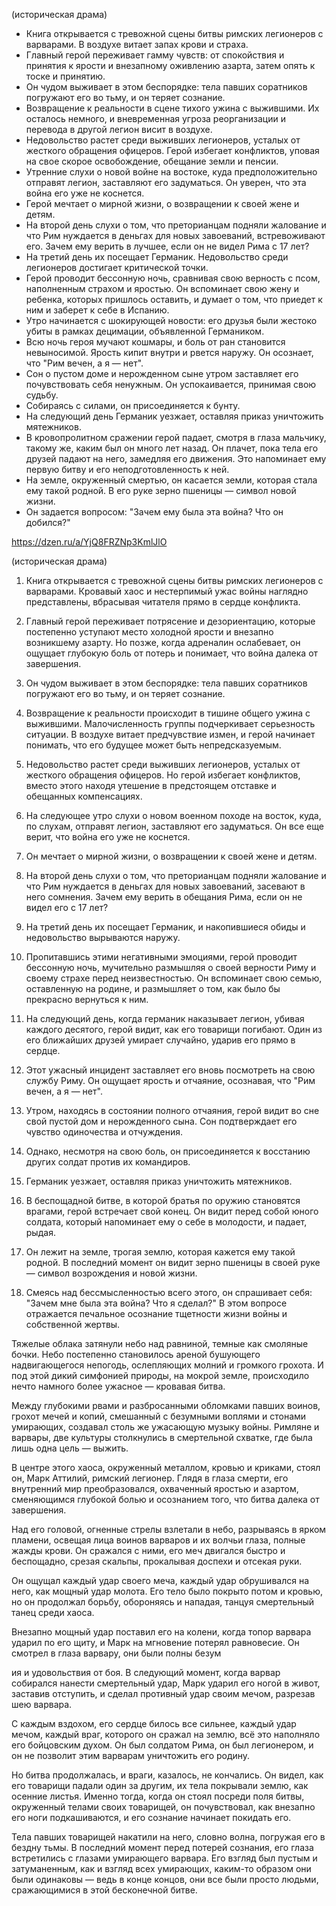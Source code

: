 (историческая драма)

- Книга открывается с тревожной сцены битвы римских легионеров с варварами. В воздухе витает запах крови и страха.
- Главный герой переживает гамму чувств: от спокойствия и принятия к ярости и внезапному оживлению азарта, затем опять к тоске и принятию.
- Он чудом выживает в этом беспорядке: тела павших соратников погружают его во тьму, и он теряет сознание.
- Возвращение к реальности в сцене тихого ужина с выжившими. Их осталось немного, и вневременная угроза реорганизации и перевода в другой легион висит в воздухе.
- Недовольство растет среди выживших легионеров, усталых от жесткого обращения офицеров. Герой избегает конфликтов, уповая на свое скорое освобождение, обещание земли и пенсии.
- Утренние слухи о новой войне на востоке, куда предположительно отправят легион, заставляют его задуматься. Он уверен, что эта война его уже не коснется.
- Герой мечтает о мирной жизни, о возвращении к своей жене и детям.
- На второй день слухи о том, что преторианцам подняли жалование и что Рим нуждается в деньгах для новых завоеваний, встревоживают его. Зачем ему верить в лучшее, если он не видел Рима с 17 лет?
- На третий день их посещает Германик. Недовольство среди легионеров достигает критической точки.
- Герой проводит бессонную ночь, сравнивая свою верность с псом, наполненным страхом и яростью. Он вспоминает свою жену и ребенка, которых пришлось оставить, и думает о том, что приедет к ним и заберет к себе в Испанию.
- Утро начинается с шокирующей новости: его друзья были жестоко убиты в рамках децимации, объявленной Германиком. 
- Всю ночь героя мучают кошмары, и боль от ран становится невыносимой. Ярость кипит внутри и рвется наружу. Он осознает, что "Рим вечен, а я — нет".
- Сон о пустом доме и нерожденном сыне утром заставляет его почувствовать себя ненужным. Он успокаивается, принимая свою судьбу.
- Собираясь с силами, он присоединяется к бунту.
- На следующий день Германик уезжает, оставляя приказ уничтожить мятежников.
- В кровопролитном сражении герой падает, смотря в глаза мальчику, такому же, каким был он много лет назад. Он плачет, пока тела его друзей падают на него, замедляя его движения. Это напоминает ему первую битву и его неподготовленность к ней.
- На земле, окруженный смертью, он касается земли, которая стала ему такой родной. В его руке зерно пшеницы — символ новой жизни.
- Он задается вопросом: "Зачем ему была эта война? Что он добился?"

https://dzen.ru/a/YjQ8FRZNp3KmlJlO

(историческая драма)

1. Книга открывается с тревожной сцены битвы римских легионеров с варварами. Кровавый хаос и нестерпимый ужас войны наглядно представлены, вбрасывая читателя прямо в сердце конфликта.

2. Главный герой переживает потрясение и дезориентацию, которые постепенно уступают место холодной ярости и внезапно возникшему азарту. Но позже, когда адреналин ослабевает, он ощущает глубокую боль от потерь и понимает, что война далека от завершения.

3. Он чудом выживает в этом беспорядке: тела павших соратников погружают его во тьму, и он теряет сознание.

4. Возвращение к реальности происходит в тишине общего ужина с выжившими. Малочисленность группы подчеркивает серьезность ситуации. В воздухе витает предчувствие измен, и герой начинает понимать, что его будущее может быть непредсказуемым.

5. Недовольство растет среди выживших легионеров, усталых от жесткого обращения офицеров. Но герой избегает конфликтов, вместо этого находя утешение в предстоящем отставке и обещанных компенсациях.

6. На следующее утро слухи о новом военном походе на восток, куда, по слухам, отправят легион, заставляют его задуматься. Он все еще верит, что война его уже не коснется.

7. Он мечтает о мирной жизни, о возвращении к своей жене и детям.

8. На второй день слухи о том, что преторианцам подняли жалование и что Рим нуждается в деньгах для новых завоеваний, засевают в него сомнения. Зачем ему верить в обещания Рима, если он не видел его с 17 лет?

9. На третий день их посещает Германик, и накопившиеся обиды и недовольство вырываются наружу.

10. Пропитавшись этими негативными эмоциями, герой проводит бессонную ночь, мучительно размышляя о своей верности Риму и своему страхе перед неизвестностью. Он вспоминает свою семью, оставленную на родине, и размышляет о том, как было бы прекрасно вернуться к ним.

11. На следующий день, когда германик наказывает легион, убивая каждого десятого, герой видит, как его товарищи погибают. Один из его ближайших друзей умирает случайно, ударив его прямо в сердце.

12. Этот ужасный инцидент заставляет его вновь посмотреть на свою службу Риму. Он ощущает ярость и отчаяние, осознавая, что "Рим вечен, а я — нет".

13. Утром, находясь в состоянии полного отчаяния, герой видит во сне свой пустой дом и нерожденного сына. Сон подтверждает его чувство одиночества и отчуждения.

14. Однако, несмотря на свою боль, он присоединяется к восстанию других солдат против их командиров.

15. Германик уезжает, оставляя приказ уничтожить мятежников.

16. В беспощадной битве, в которой братья по оружию становятся врагами, герой встречает свой конец. Он видит перед собой юного солдата, который напоминает ему о себе в молодости, и падает, рыдая.

17. Он лежит на земле, трогая землю, которая кажется ему такой родной. В последний момент он видит зерно пшеницы в своей руке — символ возрождения и новой жизни.

18. Смеясь над бессмысленностью всего этого, он спрашивает себя: "Зачем мне была эта война? Что я сделал?" В этом вопросе отражается печальное осознание тщетности жизни войны и собственной жертвы.


Тяжелые облака затянули небо над равниной, темные как смоляные бочки. Небо постепенно становилось ареной бушующего надвигающегося непогодь, ослепляющих молний и громкого грохота. И под этой дикий симфонией природы, на мокрой земле, происходило нечто намного более ужасное — кровавая битва.

Между глубокими рвами и разбросанными обломками павших воинов, грохот мечей и копий, смешанный с безумными воплями и стонами умирающих, создавал столь же ужасающую музыку войны. Римляне и варвары, две культуры столкнулись в смертельной схватке, где была лишь одна цель — выжить.

В центре этого хаоса, окруженный металлом, кровью и криками, стоял он, Марк Аттилий, римский легионер. Глядя в глаза смерти, его внутренний мир преобразовался, охваченный яростью и азартом, сменяющимся глубокой болью и осознанием того, что битва далека от завершения.

Над его головой, огненные стрелы взлетали в небо, разрываясь в ярком пламени, освещая лица воинов варваров и их волчьи глаза, полные жажды крови. Он сражался с ними, его меч двигался быстро и беспощадно, срезая скальпы, прокалывая доспехи и отсекая руки.

Он ощущал каждый удар своего меча, каждый удар обрушивался на него, как мощный удар молота. Его тело было покрыто потом и кровью, но он продолжал борьбу, обороняясь и нападая, танцуя смертельный танец среди хаоса.

Внезапно мощный удар поставил его на колени, когда топор варвара ударил по его щиту, и Марк на мгновение потерял равновесие. Он смотрел в глаза варвару, они были полны безум

ия и удовольствия от боя. В следующий момент, когда варвар собирался нанести смертельный удар, Марк ударил его ногой в живот, заставив отступить, и сделал противный удар своим мечом, разрезав шею варвара.

С каждым вздохом, его сердце билось все сильнее, каждый удар мечом, каждый враг, которого он сражал на землю, всё это наполняло его бойцовским духом. Он был солдатом Рима, он был легионером, и он не позволит этим варварам уничтожить его родину.

Но битва продолжалась, и враги, казалось, не кончались. Он видел, как его товарищи падали один за другим, их тела покрывали землю, как осенние листья. Именно тогда, когда он стоял посреди поля битвы, окруженный телами своих товарищей, он почувствовал, как внезапно его ноги подкашиваются, и его сознание начинает покидать его. 

Тела павших товарищей накатили на него, словно волна, погружая его в бездну тьмы. В последний момент перед потерей сознания, его глаза встретились с глазами умирающего варвара. Его взгляд был пустым и затуманенным, как и взгляд всех умирающих, каким-то образом они были одинаковы — ведь в конце концов, они все были просто людьми, сражающимися в этой бесконечной битве.